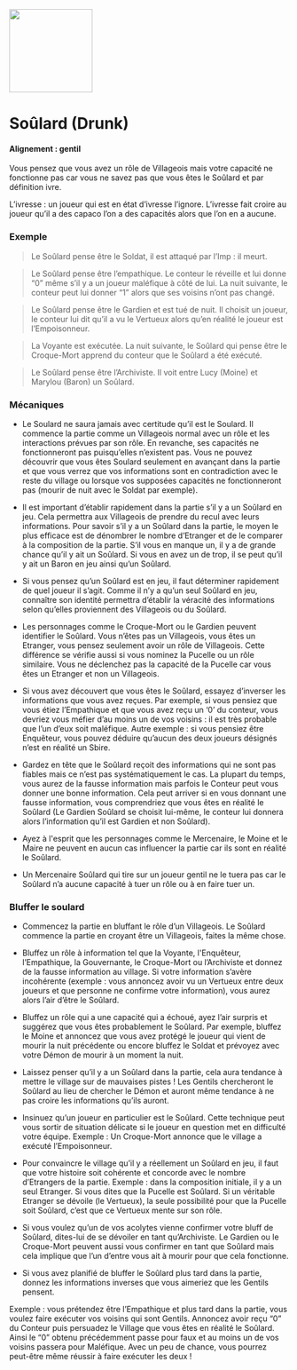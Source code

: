 <img src="https://github.com/brain-academy/wiki/blob/master/public/img/blood-on-the-clocktower/roles/drunk.png?raw=true" height="150"> 

# Soûlard (Drunk)

#### Alignement : gentil

Vous pensez que vous avez un rôle de Villageois mais votre capacité ne fonctionne pas car vous ne savez pas que vous êtes le Soûlard et par définition ivre.

L’ivresse : un joueur qui est en état d’ivresse l’ignore. L’ivresse fait croire au joueur qu’il a des capaco  l’on a des capacités alors que l’on en a aucune.


### Exemple
> Le Soûlard pense être le Soldat, il est attaqué par l’Imp : il meurt.

> Le Soûlard pense être l’empathique. Le conteur le réveille et lui donne “0” même s’il y a un joueur maléfique à côté de lui. La nuit suivante, le conteur peut lui donner “1” alors que ses voisins n’ont pas changé.

> Le Soûlard pense être le Gardien et est tué de nuit. Il choisit un joueur, le conteur lui dit qu’il a vu le Vertueux alors qu’en réalité le joueur est l’Empoisonneur.

> La Voyante est exécutée. La nuit suivante, le Soûlard qui pense être le Croque-Mort apprend du conteur que le Soûlard a été exécuté.

> Le Soûlard pense être l’Archiviste. Il voit entre Lucy (Moine) et Marylou (Baron) un Soûlard.

### Mécaniques
- Le Soulard ne saura jamais avec certitude qu’il est le Soulard. Il commence la partie comme un Villageois normal avec un rôle et les interactions prévues par son rôle. En revanche, ses capacités ne fonctionneront pas puisqu’elles n’existent pas. Vous ne pouvez découvrir que vous êtes Soulard seulement en avançant dans la partie et que vous verrez que vos informations sont en contradiction avec le reste du village ou lorsque vos supposées capacités ne fonctionneront pas (mourir de nuit avec le Soldat par exemple).

- Il est important d’établir rapidement dans la partie s’il y a un Soûlard en jeu. Cela permettra aux Villageois de prendre du recul avec leurs informations. Pour savoir s’il y a un Soûlard dans la partie, le moyen le plus efficace est de dénombrer le nombre d’Etranger et de le comparer à la composition de la partie. S’il vous en manque un, il y a de grande chance qu’il y ait un Soûlard. Si vous en avez un de trop, il se peut qu’il y ait un Baron en jeu ainsi qu’un Soûlard.

- Si vous pensez qu’un Soûlard est en jeu, il faut déterminer rapidement de quel joueur il s’agit. Comme il n’y a qu’un seul Soûlard en jeu, connaître son identité permettra d’établir la véracité des informations selon qu’elles proviennent des Villageois ou du Soûlard.

- Les personnages comme le Croque-Mort ou le Gardien peuvent identifier le Soûlard. Vous n’êtes pas un Villageois, vous êtes un Etranger, vous pensez seulement avoir un rôle de Villageois. Cette différence se vérifie aussi si vous nominez la Pucelle ou un rôle similaire. Vous ne déclenchez pas la capacité de la Pucelle car vous êtes un Etranger et non un Villageois.

- Si vous avez découvert que vous êtes le Soûlard, essayez d’inverser les informations que vous avez reçues. Par exemple, si vous pensiez que vous étiez l’Empathique et que vous avez reçu un ‘0’ du conteur, vous devriez vous méfier d’au moins un de vos voisins : il est très probable que l’un d’eux soit maléfique. Autre exemple : si vous pensiez être Enquêteur, vous pouvez déduire qu’aucun des deux joueurs désignés n’est en réalité un Sbire.

- Gardez en tête que le Soûlard reçoit des informations qui ne sont pas fiables mais ce n’est pas systématiquement le cas. La plupart du temps, vous aurez de la fausse information mais parfois le Conteur peut vous donner une bonne information. Cela peut arriver si en vous donnant une fausse information, vous comprendriez que vous êtes en réalité le Soûlard (Le Gardien Soûlard se choisit lui-même, le conteur lui donnera alors l’information qu’il est Gardien et non Soûlard).

- Ayez à l'esprit que les personnages comme le Mercenaire, le Moine et le Maire ne peuvent en aucun cas influencer la partie car ils sont en réalité le Soûlard.

- Un Mercenaire Soûlard qui tire sur un joueur gentil ne le tuera pas car le Soûlard n’a aucune capacité à tuer un rôle ou à en faire tuer un.


### Bluffer le soulard

- Commencez la partie en bluffant le rôle d’un Villageois. Le Soûlard commence la partie en croyant être un Villageois, faites la même chose.

- Bluffez un rôle à information tel que la Voyante, l'Enquêteur, l’Empathique, la Gouvernante, le Croque-Mort ou l’Archiviste et donnez de la fausse information au village. Si votre information s’avère incohérente (exemple : vous annoncez avoir vu un Vertueux entre deux joueurs et que personne ne confirme votre information), vous aurez alors l’air d’être le Soûlard.

- Bluffez un rôle qui a une capacité qui a échoué, ayez l’air surpris et suggérez que vous êtes probablement le Soûlard. Par exemple, bluffez le Moine et annoncez que vous avez protégé le joueur qui vient de mourir la nuit précédente ou encore bluffez le Soldat et prévoyez avec votre Démon de mourir à un moment la nuit.

- Laissez penser qu’il y a un Soûlard dans la partie, cela aura tendance à mettre le village sur de mauvaises pistes ! Les Gentils chercheront le Soûlard au lieu de chercher le Démon et auront même tendance à ne pas croire les informations qu’ils auront.

- Insinuez qu’un joueur en particulier est le Soûlard. Cette technique peut vous sortir de situation délicate si le joueur en question met en difficulté votre équipe. Exemple : Un Croque-Mort annonce que le village a exécuté l’Empoisonneur.

- Pour convaincre le village qu’il y a réellement un Soûlard en jeu, il faut que votre histoire soit cohérente et concorde avec le nombre d’Etrangers de la partie. Exemple : dans la composition initiale, il y a un seul Etranger. Si vous dites que la Pucelle est Soûlard. Si un véritable Etranger se dévoile (le Vertueux), la seule possibilité pour que la Pucelle soit Soûlard, c’est que ce Vertueux mente sur son rôle.

- Si vous voulez qu’un de vos acolytes vienne confirmer votre bluff de Soûlard, dites-lui de se dévoiler en tant qu’Archiviste. Le Gardien ou le Croque-Mort peuvent aussi vous confirmer en tant que Soûlard mais cela implique que l’un d’entre vous ait à mourir pour que cela fonctionne.

- Si vous avez planifié de bluffer le Soûlard plus tard dans la partie, donnez les informations inverses que vous aimeriez que les Gentils pensent.

Exemple : vous prétendez être l’Empathique et plus tard dans la partie, vous voulez faire exécuter vos voisins qui sont Gentils. Annoncez avoir reçu “0” du Conteur puis persuadez le Village que vous êtes en réalité le Soûlard. Ainsi le “0” obtenu précédemment passe pour faux et au moins un de vos voisins passera pour Maléfique. Avec un peu de chance, vous pourrez peut-être même réussir à faire exécuter les deux !

